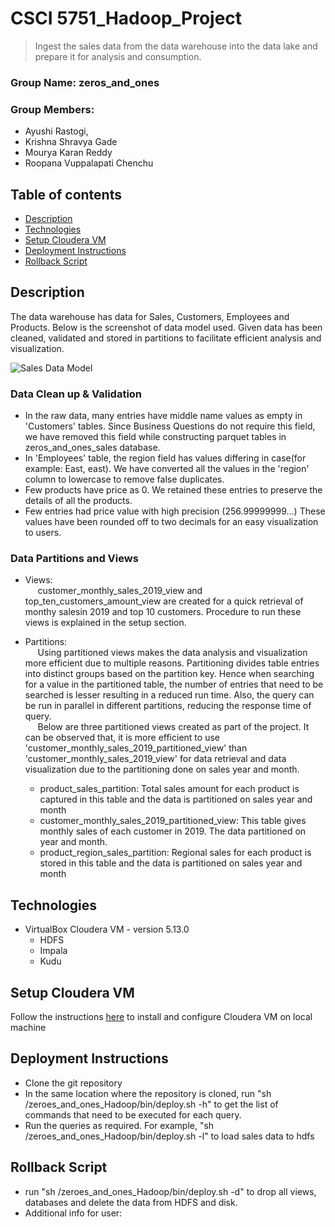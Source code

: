 # CSCI 5751_Hadoop_Project
> Ingest the sales data from the data warehouse into the data lake and prepare it for analysis and consumption.

### Group Name: zeros_and_ones

### Group Members: 
* Ayushi Rastogi,
* Krishna Shravya Gade
* Mourya Karan Reddy
* Roopana Vuppalapati Chenchu

## Table of contents
* [Description](#Description)
* [Technologies](#technologies)
* [Setup Cloudera VM](#setup-cloudera-vm)
* [Deployment Instructions](#deployment-instructions)
* [Rollback Script](#rollback-script)

## Description
The data warehouse has data for Sales, Customers, Employees and Products. Below is the screenshot of data model used. Given data has been cleaned, validated and stored in partitions to facilitate efficient analysis and visualization. 

   ![Sales Data Model](https://github.com/aiBoss/zeroes_and_ones_Hadoop/blob/master/SalesDataModel.png)
  ### Data Clean up & Validation
  * In the raw data, many entries have middle name values as empty in 'Customers' tables.  Since Business Questions do not require this field, we have removed this field while constructing parquet tables in zeros_and_ones_sales database.
  * In 'Employees' table, the region field has values differing in case(for example: East, east). We have converted all the values in the 'region' column to lowercase to remove false duplicates. 
  * Few products have price as 0. We retained these entries to preserve the details of all the products.
  * Few entries had price value with high precision (256.99999999...) These values have been rounded off to two decimals for an   easy visualization to users. 
  ### Data Partitions and Views
  * Views:
  <br/>&nbsp;&nbsp;&nbsp;&nbsp; customer_monthly_sales_2019_view and top_ten_customers_amount_view are created for a quick retrieval of monthy salesin 2019 and top 10 customers. Procedure to run these views is explained in the setup section. 
  * Partitions:
   <br/>&nbsp;&nbsp;&nbsp;&nbsp; Using partitioned views makes the data analysis and visualization more efficient due to multiple reasons. Partitioning divides table entries into distinct groups based on the partition key. Hence when searching for a value in the partitioned table, the number of entries that need to be searched is lesser resulting in a reduced run time. Also, the query can be run in parallel in different partitions, reducing the response time of query. 
   <br/>&nbsp;&nbsp;&nbsp;&nbsp; Below are three partitioned views created as part of the project. It can be observed that, it is more efficient to use 'customer_monthly_sales_2019_partitioned_view' than  'customer_monthly_sales_2019_view' for data retrieval and data visualization due to the partitioning done on sales year and month.
      
      * product_sales_partition: Total sales amount for each product is captured in this table and the data is partitioned on sales year and month
    * customer_monthly_sales_2019_partitioned_view: This table gives monthly sales of each customer in 2019. The data partitioned on year and month.
    * product_region_sales_partition: Regional sales for each product is stored in this table and the data is partitioned on sales year and month

## Technologies
* VirtualBox Cloudera VM - version 5.13.0
  * HDFS
  * Impala
  * Kudu

## Setup Cloudera VM
Follow the instructions [here](https://github.com/aiBoss/zeroes_and_ones_Hadoop/blob/master/Cloudera%20VM.pdf) to install and configure Cloudera VM on local machine

## Deployment Instructions

* Clone the git repository  
* In the same location where the repository is cloned, run "sh /zeroes_and_ones_Hadoop/bin/deploy.sh -h" to get the list of commands that need to be executed for each query.
* Run the queries as required. For example, "sh /zeroes_and_ones_Hadoop/bin/deploy.sh -l" to load sales data to hdfs

## Rollback Script
* run "sh /zeroes_and_ones_Hadoop/bin/deploy.sh -d" to drop all views, databases and delete the data from HDFS and disk.
* Additional info for user: 


